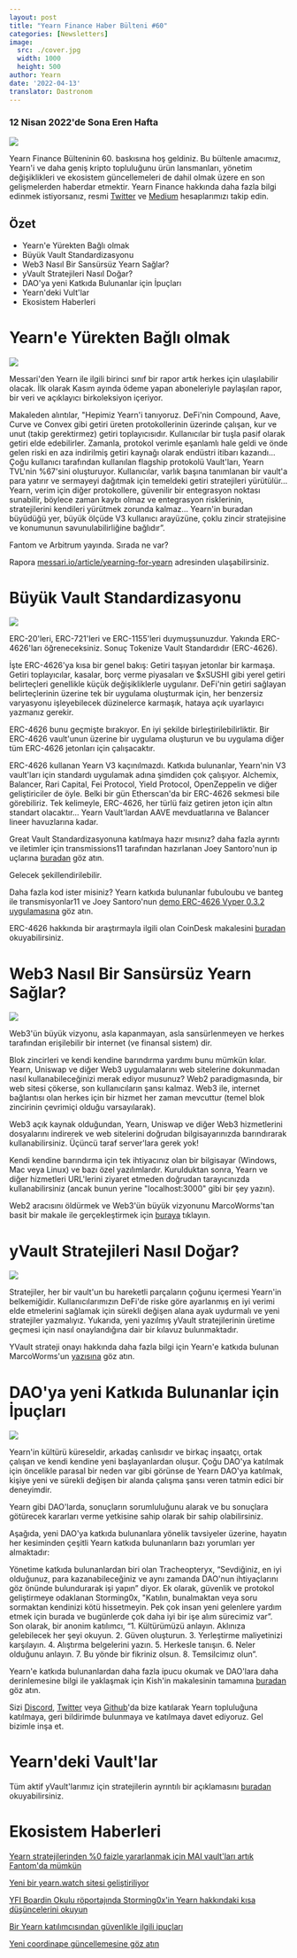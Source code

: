 ```yaml
---
layout: post
title: "Yearn Finance Haber Bülteni #60"
categories: [Newsletters]
image:
  src: ./cover.jpg
  width: 1000
  height: 500
author: Yearn
date: '2022-04-13'
translator: Dastronom
---
```


### 12 Nisan 2022'de Sona Eren Hafta

![](./cover.jpg?w=1000&h=500)

Yearn Finance Bülteninin 60. baskısına hoş geldiniz. Bu bültenle amacımız, Yearn'i ve daha geniş kripto topluluğunu ürün lansmanları, yönetim değişiklikleri ve ekosistem güncellemeleri de dahil olmak üzere en son gelişmelerden haberdar etmektir. Yearn Finance hakkında daha fazla bilgi edinmek istiyorsanız, resmi [Twitter](https://twitter.com/iearnfinance) ve [Medium](https://medium.com/iearn) hesaplarımızı takip edin.

## Özet

- Yearn'e Yürekten Bağlı olmak
- Büyük Vault Standardizasyonu
- Web3 Nasıl Bir Sansürsüz Yearn Sağlar?
- yVault Stratejileri Nasıl Doğar?
- DAO'ya yeni Katkıda Bulunanlar için İpuçları
- Yearn'deki Vult'lar
- Ekosistem Haberleri

# Yearn'e Yürekten Bağlı olmak

![](./image2.jpg?w=1000&h=563)

Messari'den Yearn ile ilgili birinci sınıf bir rapor artık herkes için ulaşılabilir olacak. İlk olarak Kasım ayında ödeme yapan aboneleriyle paylaşılan rapor, bir veri ve açıklayıcı birkoleksiyon içeriyor.

Makaleden alıntılar, "Hepimiz Yearn'i tanıyoruz. DeFi'nin Compound, Aave, Curve ve Convex gibi getiri üreten protokollerinin üzerinde çalışan, kur ve unut (takip gerektirmez) getiri toplayıcısıdır. Kullanıcılar bir tuşla pasif olarak getiri elde edebilirler. Zamanla, protokol verimle eşanlamlı hale geldi ve önde gelen riski en aza indirilmiş getiri kaynağı olarak endüstri itibarı kazandı… Çoğu kullanıcı tarafından kullanılan flagship protokolü Vault'ları, Yearn TVL'nin %67'sini oluşturuyor. Kullanıcılar, varlık başına tanımlanan bir vault'a para yatırır ve sermayeyi dağıtmak için temeldeki getiri stratejileri yürütülür… Yearn, verim için diğer protokollere, güvenilir bir entegrasyon noktası sunabilir, böylece zaman kaybı olmaz ve entegrasyon risklerinin, stratejilerini kendileri yürütmek zorunda kalmaz… Yearn'in buradan büyüdüğü yer, büyük ölçüde V3 kullanıcı arayüzüne, çoklu zincir stratejisine ve konumunun savunulabilirliğine bağlıdır”.

Fantom ve Arbitrum yayında. Sırada ne var?

Rapora [messari.io/article/yearning-for-yearn](messari.io/article/yearning-for-yearn) adresinden ulaşabilirsiniz.

# Büyük Vault Standardizasyonu

![](./image3.jpg?w=900&h=577)

ERC-20'leri, ERC-721'leri ve ERC-1155'leri duymuşsunuzdur. Yakında ERC-4626'ları öğreneceksiniz. Sonuç Tokenize Vault Standardıdır (ERC-4626).

İşte ERC-4626'ya kısa bir genel bakış: Getiri taşıyan jetonlar bir karmaşa. Getiri toplayıcılar, kasalar, borç verme piyasaları ve $xSUSHI gibi yerel getiri belirteçleri genellikle küçük değişikliklerle uygulanır. DeFi'nin getiri sağlayan belirteçlerinin üzerine tek bir uygulama oluşturmak için, her benzersiz varyasyonu işleyebilecek düzinelerce karmaşık, hataya açık uyarlayıcı yazmanız gerekir.

ERC-4626 bunu geçmişte bırakıyor. En iyi şekilde birleştirilebilirliktir. Bir ERC-4626 vault'unun üzerine bir uygulama oluşturun ve bu uygulama diğer tüm ERC-4626 jetonları için çalışacaktır.

ERC-4626 kullanan Yearn V3 kaçınılmazdı. Katkıda bulunanlar, Yearn'nin V3 vault'ları için standardı uygulamak adına şimdiden çok çalışıyor. Alchemix, Balancer, Rari Capital, Fei Protocol, Yield Protocol, OpenZeppelin ve diğer geliştiriciler de öyle. Belki bir gün Etherscan'da bir ERC-4626 sekmesi bile görebiliriz. Tek kelimeyle, ERC-4626, her türlü faiz getiren jeton için altın standart olacaktır… Yearn Vault'lardan AAVE mevduatlarına ve Balancer lineer havuzlarına kadar.

Great Vault Standardizasyonuna katılmaya hazır mısınız? daha fazla ayrıntı ve iletimler için transmissions11 tarafından hazırlanan Joey Santoro'nun ip uçlarına [buradan](https://twitter.com/joey__santoro/status/1504603906726240258) göz atın.

Gelecek şekillendirilebilir.

Daha fazla kod ister misiniz? Yearn katkıda bulunanlar fubuloubu ve banteg ile transmisyonlar11 ve Joey Santoro'nun [demo ERC-4626 Vyper 0.3.2 uygulamasına](https://github.com/fubuloubu/ERC4626) göz atın.

ERC-4626 hakkında bir araştırmayla ilgili olan CoinDesk makalesini [buradan](https://www.coindesk.com/layer2/2022/04/08/defi-giant-yearn-leads-the-way-on-erc-4626-token-standard-adoption/) okuyabilirsiniz.

# Web3 Nasıl Bir Sansürsüz Yearn Sağlar?

![](./image4.jpg?w=900&h=451)

Web3'ün büyük vizyonu, asla kapanmayan, asla sansürlenmeyen ve herkes tarafından erişilebilir bir internet (ve finansal sistem) dir.

Blok zincirleri ve kendi kendine barındırma yardımı bunu mümkün kılar. Yearn, Uniswap ve diğer Web3 uygulamalarını web sitelerine dokunmadan nasıl kullanabileceğinizi merak ediyor musunuz? Web2 paradigmasında, bir web sitesi çökerse, son kullanıcıların şansı kalmaz. Web3 ile, internet bağlantısı olan herkes için bir hizmet her zaman mevcuttur (temel blok zincirinin çevrimiçi olduğu varsayılarak).

Web3 açık kaynak olduğundan, Yearn, Uniswap ve diğer Web3 hizmetlerini dosyalarını indirerek ve web sitelerini doğrudan bilgisayarınızda barındırarak kullanabilirsiniz. Üçüncü taraf server'lara gerek yok!

Kendi kendine barındırma için tek ihtiyacınız olan bir bilgisayar (Windows, Mac veya Linux) ve bazı özel yazılımlardır. Kurulduktan sonra, Yearn ve diğer hizmetleri URL'lerini ziyaret etmeden doğrudan tarayıcınızda kullanabilirsiniz (ancak bunun yerine "localhost:3000" gibi bir şey yazın).

Web2 aracısını öldürmek ve Web3'ün büyük vizyonunu MarcoWorms'tan basit bir makale ile gerçekleştirmek için [buraya](https://medium.com/iearn/self-hosting-web3-services-299306b706ee) tıklayın.

# yVault Stratejileri Nasıl Doğar?

![](./image5.jpg?w=900&h=650)

Stratejiler, her bir vault'un bu hareketli parçaların çoğunu içermesi Yearn'in belkemiğidir. Kullanıcılarımızın DeFi'de riske göre ayarlanmış en iyi verimi elde etmelerini sağlamak için sürekli değişen alana ayak uydurmalı ve yeni stratejiler yazmalıyız. Yukarıda, yeni yazılmış yVault stratejilerinin üretime geçmesi için nasıl onaylandığına dair bir kılavuz bulunmaktadır.

YVault strateji onayı hakkında daha fazla bilgi için Yearn'e katkıda bulunan MarcoWorms'un [yazısına](https://medium.com/iearn/how-new-yearn-vault-strategies-are-endorsed-8c0e0870790d) göz atın.

# DAO'ya yeni Katkıda Bulunanlar için İpuçları

![](./image6.jpg?w=900&h=473)

Yearn'in kültürü küreseldir, arkadaş canlısıdır ve birkaç inşaatçı, ortak çalışan ve kendi kendine yeni başlayanlardan oluşur. Çoğu DAO'ya katılmak için öncelikle parasal bir neden var gibi görünse de Yearn DAO'ya katılmak, kişiye yeni ve sürekli değişen bir alanda çalışma şansı veren tatmin edici bir deneyimdir.

Yearn gibi DAO'larda, sonuçların sorumluluğunu alarak ve bu sonuçlara götürecek kararları verme yetkisine sahip olarak bir sahip olabilirsiniz.

Aşağıda, yeni DAO'ya katkıda bulunanlara yönelik tavsiyeler üzerine, hayatın her kesiminden çeşitli Yearn katkıda bulunanların bazı yorumları yer almaktadır:

Yönetime katkıda bulunanlardan biri olan Tracheopteryx, “Sevdiğiniz, en iyi olduğunuz, para kazanabileceğiniz ve aynı zamanda DAO'nun ihtiyaçlarını göz önünde bulundurarak işi yapın” diyor. Ek olarak, güvenlik ve protokol geliştirmeye odaklanan Storming0x, "Katılın, bunalmaktan veya soru sormaktan kendinizi kötü hissetmeyin. Pek çok insan yeni gelenlere yardım etmek için burada ve bugünlerde çok daha iyi bir işe alım sürecimiz var”. Son olarak, bir anonim katılımcı, “1. Kültürümüzü anlayın. Aklınıza gelebilecek her şeyi okuyun. 2. Güven oluşturun. 3. Yerleştirme maliyetinizi karşılayın. 4. Alıştırma belgelerini yazın. 5. Herkesle tanışın. 6. Neler olduğunu anlayın. 7. Bu yönde bir fikriniz olsun. 8. Temsilcimız olun”.

Yearn'e katkıda bulunanlardan daha fazla ipucu okumak ve DAO'lara daha derinlemesine bilgi ile yaklaşmak için Kish'in makalesinin tamamına [buradan](https://medium.com/iearn/tips-for-new-contributors-4e978d6b73d) göz atın.

Sizi [Discord](https://discord.gg/8rF374XkXy), [Twitter](http://twitter.com/iearnfinance) veya [Github](http://github.com/yearn)'da bize katılarak Yearn topluluğuna katılmaya, geri bildirimde bulunmaya ve katılmaya davet ediyoruz. Gel bizimle inşa et.

# Yearn'deki Vault'lar

Tüm aktif yVault'larımız için stratejilerin ayrıntılı bir açıklamasını [buradan](https://medium.com/yearn-state-of-the-vaults/the-vaults-at-yearn-9237905ffed3) okuyabilirsiniz.

# Ekosistem Haberleri

[Yearn stratejilerinden %0 faizle yararlanmak için MAI vault'ları artık Fantom'da mümkün](https://twitter.com/QiDaoProtocol/status/1511787974383521805)

[Yeni bir yearn.watch sitesi geliştiriliyor](https://watch.major.tax/)

[YFI Boardin Okulu röportajında Storming0x'in Yearn hakkındaki kısa düşüncelerini okuyun](https://twitter.com/YFI_interns/status/1510244675671793670?s=20&t=27yxNtksWs-le96KTQVXrw)

[Bir Yearn katılımcısından güvenlikle ilgili ipuçları](https://twitter.com/storming0x/status/1509769575021178886)

[Yeni coordinape güncellemesine göz atın](https://twitter.com/coordinape/status/1512247042806005763)
